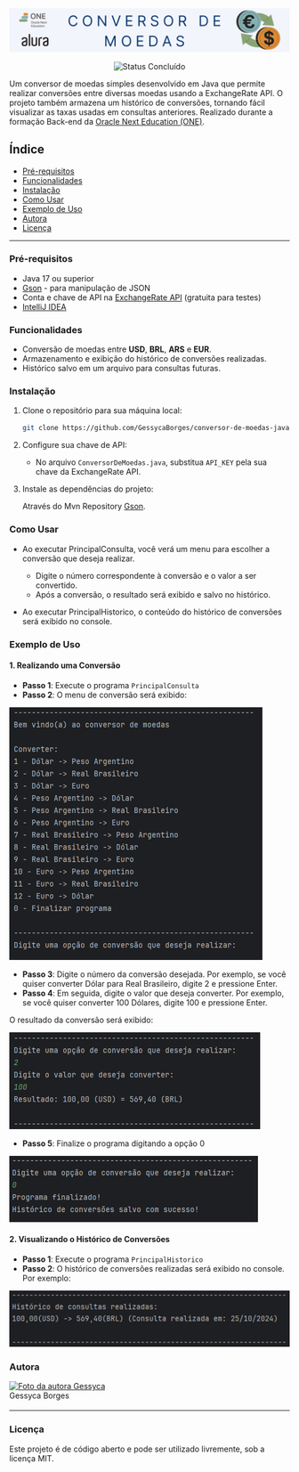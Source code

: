<img src='./assets/capa.png'>

<p align="center">
	<img alt="Status Concluído" src="https://img.shields.io/badge/STATUS-CONCLU%C3%8DDO-brightgreen">
</p>

Um conversor de moedas simples desenvolvido em Java que permite realizar conversões entre diversas moedas usando a ExchangeRate API. O projeto também armazena um histórico de conversões, tornando fácil visualizar as taxas usadas em consultas anteriores. Realizado durante a formação Back-end da [Oracle Next Education (ONE)](https://www.oracle.com/br/education/oracle-next-education/).

## Índice

- [Pré-requisitos](#pré-requisitos)
- [Funcionalidades](#funcionalidades)
- [Instalação](#instalação)
- [Como Usar](#como-usar)
- [Exemplo de Uso](#exemplo-de-uso)
- [Autora](#autora)
- [Licença](#licença)

---

### Pré-requisitos

- Java 17 ou superior
- [Gson](https://github.com/google/gson) - para manipulação de JSON
- Conta e chave de API na [ExchangeRate API](https://www.exchangerate-api.com/) (gratuita para testes)
- [IntelliJ IDEA](https://www.jetbrains.com/pt-br/idea/)


### Funcionalidades

- Conversão de moedas entre **USD**, **BRL**, **ARS** e **EUR**.
- Armazenamento e exibição do histórico de conversões realizadas.
- Histórico salvo em um arquivo para consultas futuras.

### Instalação

1. Clone o repositório para sua máquina local:

    ```bash
    git clone https://github.com/GessycaBorges/conversor-de-moedas-java
    ```

2. Configure sua chave de API:
    - No arquivo `ConversorDeMoedas.java`, substitua `API_KEY` pela sua chave da ExchangeRate API.

3. Instale as dependências do projeto:

   Através do Mvn Repository [Gson](https://mvnrepository.com/artifact/com.google.code.gson/gson). 

### Como Usar
- Ao executar PrincipalConsulta, você verá um menu para escolher a conversão que deseja realizar.
  - Digite o número correspondente à conversão e o valor a ser convertido. 
  - Após a conversão, o resultado será exibido e salvo no histórico.

- Ao executar PrincipalHistorico, o conteúdo do histórico de conversões será exibido no console.

### Exemplo de Uso

#### 1. Realizando uma Conversão

- **Passo 1**: Execute o programa `PrincipalConsulta`
- **Passo 2**: O menu de conversão será exibido:

<img src="assets/execucao.png">

- **Passo 3**: Digite o número da conversão desejada. Por exemplo, se você quiser converter Dólar para Real Brasileiro, digite 2 e pressione Enter.
- **Passo 4**: Em seguida, digite o valor que deseja converter. Por exemplo, se você quiser converter 100 Dólares, digite 100 e pressione Enter.

O resultado da conversão será exibido:

<img src="assets/resultado.png">

- **Passo 5**: Finalize o programa digitando a opção 0

<img src="assets/finalizado.png">

#### 2. Visualizando o Histórico de Conversões

- **Passo 1**: Execute o programa `PrincipalHistorico`
- **Passo 2**: O histórico de conversões realizadas será exibido no console. Por exemplo:

<img src="assets/historico.png">

### Autora

<a href="https://www.linkedin.com/in/gessycaborges/">
 <img src="https://avatars.githubusercontent.com/u/124705468?v=4" width="100px;" alt="Foto da autora Gessyca"/><br />
 <sub><a>Gessyca Borges</a></sub></a> <a href="https://www.linkedin.com/in/gessycaborges/" title="Gessyca"></a>
 <br />

 ---

### Licença

Este projeto é de código aberto e pode ser utilizado livremente, sob a licença MIT.